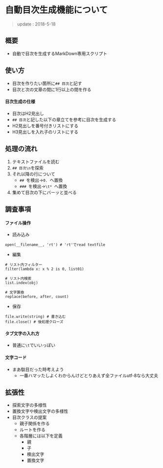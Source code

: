 # 自動目次生成機能について

> update : 2018-5-18

## 概要
* 自動で目次を生成するMarkDown専用スクリプト


## 使い方
* 目次を作りたい箇所に`## 目次`と記す
* 目次と次の文章の間に1行以上の間を作る

#### 目次生成の仕様
* 目次はH2見出し
* `## 目次`と記した以下の章立てを参考に目次を生成する
* H2見出しを番号付きリストにする
* H3見出しを入れ子のリストにする

## 処理の流れ
1. テキストファイルを読む
2. `## 目次\n`を探索
3. それ以降の行について
	* `## `を検出→`0. `へ置換
	* `### `を検出→`\t* `へ置換
4. 集めて目次の下にバーッと並べる


## 調査事項
#### ファイル操作
* 読み込み
```
open(__filename__, 'rt') # 'rt'でread textfile
```
* 編集
```
# リスト内フィルター
filter(lambda x: x % 2 is 0, list01)

# リスト内検索
list.index(obj)

# 文字置換
replace(before, after, count)
```
* 保存
```
file.write(string) # 書き込む
file.close() # 後処理クローズ
```

#### タブ文字の入れ方
* 普通に`\t`でいいっぽい
#### 文字コード
* まあ駄目だった時考えよう
	* 一番ハマッたしよくわからんけどとりあえず全ファイルutf-8なら大丈夫

## 拡張性
* 探索文字の多様性
* 置換文字や検出文字の多様性
* 目次クラスの提案
	* 親子関係を作る
	* ルートを作る
	* 各階層には以下を定義
		* 親
		* 子
		* 検出文字
		* 置換文字
